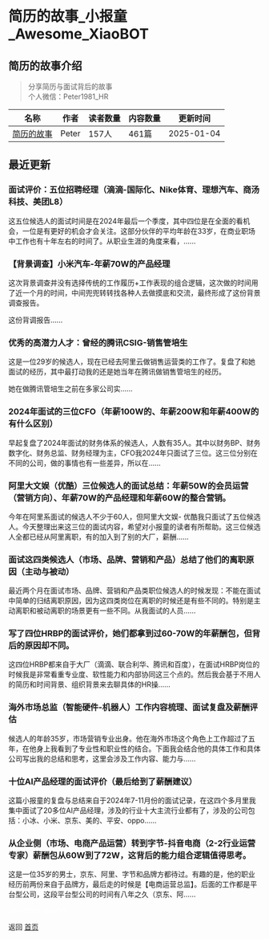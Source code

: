 # 简历的故事_小报童_Awesome_XiaoBOT

## 简历的故事介绍
> 分享简历与面试背后的故事    
个人微信：Peter1981_HR  
  


|名称|作者|读者数量|内容数量|更新时间|
|---|---|---|---|---|
|[简历的故事](https://xiaobot.net/p/Peter1981_HR?refer=0b133df9-27dc-423b-8101-639049001c13)|Peter|157人|461篇|2025-01-04|

## 最近更新
### 面试评价：五位招聘经理（滴滴-国际化、Nike体育、理想汽车、商汤科技、美团L8）

这五位候选人的面试时间是在2024年最后一个季度，其中四位是在全面的看机会，一位是有更好的机会才会关注。这部分伙伴的平均年龄在33岁，在商业职场中工作也有十年左右的时间了。从职业生涯的角度来看，......

### 【背景调查】小米汽车-年薪70W的产品经理

这次背景调查并没有选择传统的工作履历+工作表现的组合逻辑，这次做的时间用了近一个月的时间，中间兜兜转转找各种人去做摸底和交流，最终形成了这份背景调查报告。

这份背调报告......

### 优秀的高潜力人才：曾经的腾讯CSIG-销售管培生

这是一位29岁的候选人，现在已经去阿里云做销售运营类的工作了。复盘了和她面试的经历，其中最打动我的还是她当年在腾讯做销售管培生的经历。

她在做腾讯管培生之前在多家公司实......

### 2024年面试的三位CFO（年薪100W的、年薪200W和年薪400W的有什么区别）

早起复盘了2024年面试的财务体系的候选人，人数有35人。其中以财务BP、财务数字化、财务总监、财务经理为主，CFO我2024年只面试了三位。这三位分别在不同的公司，做的事情也有一些差异，所以在......

### 阿里大文娱（优酷）三位候选人的面试总结：年薪50W的会员运营（营销方向）、年薪70W的产品经理和年薪60W的整合营销。

今年在阿里系面试的候选人不少于60人，但阿里大文娱-
优酷我只面试了五位候选人。今天整理出来这三位的面试内容，希望对小报童的读者有所帮助。这三位候选人全都已经从阿里离职，有的加入到了别的大厂，薪酬......

### 面试这四类候选人（市场、品牌、营销和产品）总结了他们的离职原因（主动与被动）

最近两个月在面试市场、品牌、营销和产品类职位候选人的时候发现：不能在面试中简单的归结离职原因，因为这四类岗位在离职的时候还是有些不同的。特别是主动离职和被动离职的场景更有一些不同。从我面试的人员......

### 写了四位HRBP的面试评价，她们都拿到过60-70W的年薪酬包，但背后的原因却不同。

这四位HRBP都来自于大厂（滴滴、联合利华、腾讯和百度），在面试HRBP岗位的时候我是非常看重专业度、软性能力和内部协同这三个点的。然后我会基于不用人的简历和时间背景、组织背景来去聊具体的HR操......

### 海外市场总监（智能硬件-机器人）工作内容梳理、面试复盘及薪酬评估

候选人的年龄35岁，市场营销专业出身。他在海外市场这个角色上工作超过了五年，在他身上我看到了专业性和职业性的结合。下面我会结合他的具体工作和具体公司写出我的总结和思考，这里会涉及工作内容、能力与......

### 十位AI产品经理的面试评价（最后给到了薪酬建议）

这篇小报童的复盘与总结来自于2024年7-11月份的面试记录，在这四个多月里我集中面试了20多位AI产品经理，涉及的行业十大主流行业都有了，涉及的公司包括：小冰、小米、京东、美的、平安、oppo......

### 从企业侧（市场、电商产品运营）转到字节-抖音电商（2-2行业运营专家）薪酬包从60W到了72W，这背后的能力组合逻辑值得思考。

这是一位35岁的男士，京东、阿里、字节和品牌方都待过。有趣的是，他的职业经历前两份来自于品牌方，最后走的时候是【电商运营总监】。后面的工作都是平台型公司，这段平台型公司的时间有八年之久（京东、阿......


<a href="https://github.com/Reno9527/awesome-xiaobot" style="color: white; text-decoration: none;">awesome-xiaobot</a>

返回 [首页](../README.md)
